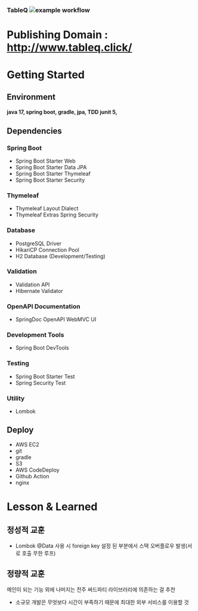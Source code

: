 ### TableQ ![example workflow](https://github.com/ojh94/TableQ/actions/workflows/ci.yml/badge.svg)

# Publishing Domain : http://www.tableq.click/

# Getting Started

## Environment
#### java 17, spring boot, gradle, jpa, TDD junit 5,

## Dependencies

### Spring Boot
- Spring Boot Starter Web
- Spring Boot Starter Data JPA
- Spring Boot Starter Thymeleaf
- Spring Boot Starter Security

### Thymeleaf
- Thymeleaf Layout Dialect
- Thymeleaf Extras Spring Security

### Database
- PostgreSQL Driver
- HikariCP Connection Pool
- H2 Database (Development/Testing)

### Validation
- Validation API
- Hibernate Validator

### OpenAPI Documentation
- SpringDoc OpenAPI WebMVC UI

### Development Tools
- Spring Boot DevTools

### Testing
- Spring Boot Starter Test
- Spring Security Test

### Utility
- Lombok




## Deploy
 - AWS EC2
 - git
 - gradle
 - S3
 - AWS CodeDeploy
 - Github Action
 - nginx


# Lesson & Learned

## 정성적 교훈

- Lombok @Data 사용 시 foreign key 설정 된 부분에서 스택 오버플로우 발생(서로 호출 무한 루프)


## 정량적 교훈

메인이 되는 기능 외에 나머지는 전주 써드파티 라이브러리에 의존하는 걸 추천
- 소규모 개발은 무엇보다 시간이 부족하기 때문에 최대한 외부 서비스를 이용할 것




